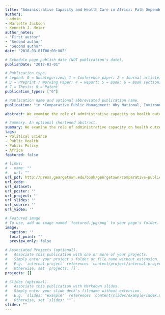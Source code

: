 ```yaml
---
title: "Administrative Capacity and Health Care in Africa: Path Dependence as a Contextual Variable"
authors:
- admin
- Marlette Jackson
- Kenneth J. Meier
author_notes:
- "First author"
- "Second author"
- "Second author"
date: "2018-08-01T00:00:00Z"

# Schedule page publish date (NOT publication's date).
publishDate: "2017-03-01"

# Publication type.
# Legend: 0 = Uncategorized; 1 = Conference paper; 2 = Journal article;
# 3 = Preprint / Working Paper; 4 = Report; 5 = Book; 6 = Book section;
# 7 = Thesis; 8 = Patent
publication_types: ["6"]

# Publication name and optional abbreviated publication name.
publication: "in *Comparative Public Management: Why National, Environmental, and Organizational Context Matter*"

abstract: We examine the role of administrative capacity on health outcomes in 36 African nations using the path dependence of being a British colony as the contextual variable.

# Summary. An optional shortened abstract.
summary: We examine the role of administrative capacity on health outcomes in 36 African nations using the path dependence of being a British colony as the contextual variable.
tags:
- Political Science
- Public Health
- Public Policy
- Africa
featured: false

# links:
# - name: ""
#   url: ""
url_pdf: http://press.georgetown.edu/book/georgetown/comparative-public-management
url_code: 
url_dataset:
url_poster: ''
url_project: ''
url_slides: ''
url_source: ''
url_video: ''

# Featured image
# To use, add an image named `featured.jpg/png` to your page's folder. 
image:
  caption: ''
  focal_point: ""
  preview_only: false

# Associated Projects (optional).
#   Associate this publication with one or more of your projects.
#   Simply enter your project's folder or file name without extension.
#   E.g. `internal-project` references `content/project/internal-project/index.md`.
#   Otherwise, set `projects: []`.
projects: []

# Slides (optional).
#   Associate this publication with Markdown slides.
#   Simply enter your slide deck's filename without extension.
#   E.g. `slides: "example"` references `content/slides/example/index.md`.
#   Otherwise, set `slides: ""`.
slides: ""
---
```



